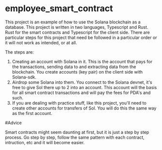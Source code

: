 # employee_smart_contract


This project is an example of how to use the Solana blockchain as a database. 
This project is written in two languages, Typescript and Rust. Rust for the smart contracts and Typescript for the client
side. There are particular steps for this project that need be followed in a particular order or it will not work as intended, or at all.

The steps are:

1. Creating an account with Solana in it. This is the account that pays for the transactions, sending data to and extracting data from the blockchain. You create accounts (key pair) on the client side with Solana-sdk.
2. Airdrop some Solana into them. You connect to the Solana devnet, it's free to give Sol there up to 2 into an account. This account will the basis for all smart contract transactions and will pay the fees for PDA's and such.
3. If you are dealing with practice stuff, like this project, you'll need to create other accounts for transfers of Sol. You will do this the same way as the first account.



#Advice

Smart contracts might seem daunting at first, but it is just a step by step process. Go step by step, follow the same pattern with each contract, intruction, etc and it will become easier.
